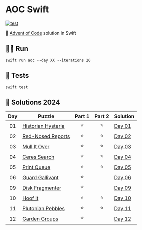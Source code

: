 # AOC Swift
[![test](https://github.com/leohidalgo/aoc-swift/actions/workflows/test.yml/badge.svg)](https://github.com/leohidalgo/aoc-swift/actions/workflows/test.yml)

🎄 [Advent of Code](https://adventofcode.com) solution in Swift

## 🏃‍♂️ Run
```SHELL
swift run aoc --day XX --iterations 20
```

## 👷 Tests
```SHELL
swift test
```

## 🧩 Solutions 2024
| Day | Puzzle | Part 1 | Part 2 | Solution |
|:--:|--|:--:|:--:|--|
| 01 | [Historian Hysteria](https://adventofcode.com/2024/day/1) | ⭐️ | ⭐️ | [Day 01](Sources/AOC2024/Day01.swift) |
| 02 | [Red-Nosed Reports](https://adventofcode.com/2024/day/2)  | ⭐️ | ⭐️ | [Day 02](Sources/AOC2024/Day02.swift) |
| 03 | [Mull It Over](https://adventofcode.com/2024/day/3)       | ⭐️ | ⭐️ | [Day 03](Sources/AOC2024/Day03.swift) |
| 04 | [Ceres Search](https://adventofcode.com/2024/day/4)       | ⭐️ | ⭐️ | [Day 04](Sources/AOC2024/Day04.swift) |
| 05 | [Print Queue](https://adventofcode.com/2024/day/5)        | ⭐️ | ⭐️ | [Day 05](Sources/AOC2024/Day05.swift) |
| 06 | [Guard Gallivant](https://adventofcode.com/2024/day/6)    | ⭐️ |    | [Day 06](Sources/AOC2024/Day06.swift) |
| 09 | [Disk Fragmenter](https://adventofcode.com/2024/day/9)    | ⭐️ |    | [Day 09](Sources/AOC2024/Day09.swift) |
| 10 | [Hoof It](https://adventofcode.com/2024/day/10)           | ⭐️ | ⭐️ | [Day 10](Sources/AOC2024/Day10.swift) |
| 11 | [Plutonian Pebbles](https://adventofcode.com/2024/day/11) | ⭐️ | ⭐️ | [Day 11](Sources/AOC2024/Day11.swift) |
| 12 | [Garden Groups](https://adventofcode.com/2024/day/12)     | ⭐️ |    | [Day 12](Sources/AOC2024/Day12.swift) |
